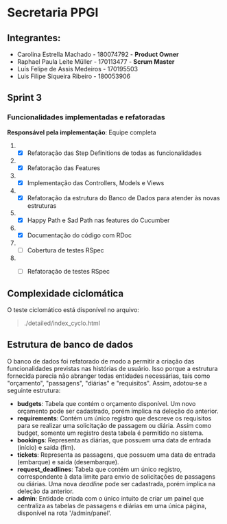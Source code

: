 # Secretaria PPGI
## **Integrantes:**
- Carolina Estrella Machado - 180074792 - **Product Owner**
- Raphael Paula Leite Müller - 170113477 - **Scrum Master**
- Luís Felipe de Assis Medeiros - 170195503
- Luis Filipe Siqueira Ribeiro - 180053906 

## Sprint 3
### Funcionalidades implementadas e refatoradas
**Responsável pela implementação**: Equipe completa

1. - [x] Refatoração das Step Definitions de todas as funcionalidades
	
2.  - [x] Refatoração das Features

3.  - [x] Implementação das Controllers, Models e Views
		
4.  - [x] Refatoração da estrutura do Banco de Dados para atender às novas estruturas

5.  - [x] Happy Path e Sad Path nas features do Cucumber

6.  - [x] Documentação do código com RDoc
7.  - [ ] Cobertura de testes RSpec
8.  - [ ] Refatoração de testes RSpec


## Complexidade ciclomática
O teste ciclomático está disponível no arquivo:
> ./detailed/index_cyclo.html

## Estrutura de banco de dados
O banco de dados foi refatorado de modo a permitir a criação das funcionalidades previstas nas histórias de usuário. Isso porque a estrutura fornecida parecia não abranger todas entidades necessárias, tais como "orçamento", "passagens", "diárias" e "requisitos". Assim, adotou-se a seguinte estrutura:

- **budgets**: Tabela que contém o orçamento disponível. Um novo orçamento pode ser cadastrado, porém implica na deleção do anterior.
- **requirements**: Contém um único registro que descreve os requisitos para se realizar uma solicitação de passagem ou diária. Assim como budget, somente um registro desta tabela é permitido no sistema.
- **bookings**: Representa as diárias, que possuem uma data de entrada (início) e saída (fim).
- **tickets**: Representa as passagens, que possuem uma data de entrada (embarque) e saída (desembarque).
- **request_deadlines**: Tabela que contém um único registro, correspondente à data limite para envio de solicitações de passagens ou diárias. Uma nova *deadline* pode ser cadastrada, porém implica na deleção da anterior.
- **admin**: Entidade criada com o único intuito de criar um painel que centraliza as tabelas de passagens e diárias em uma única página, disponível na rota '/admin/panel'.